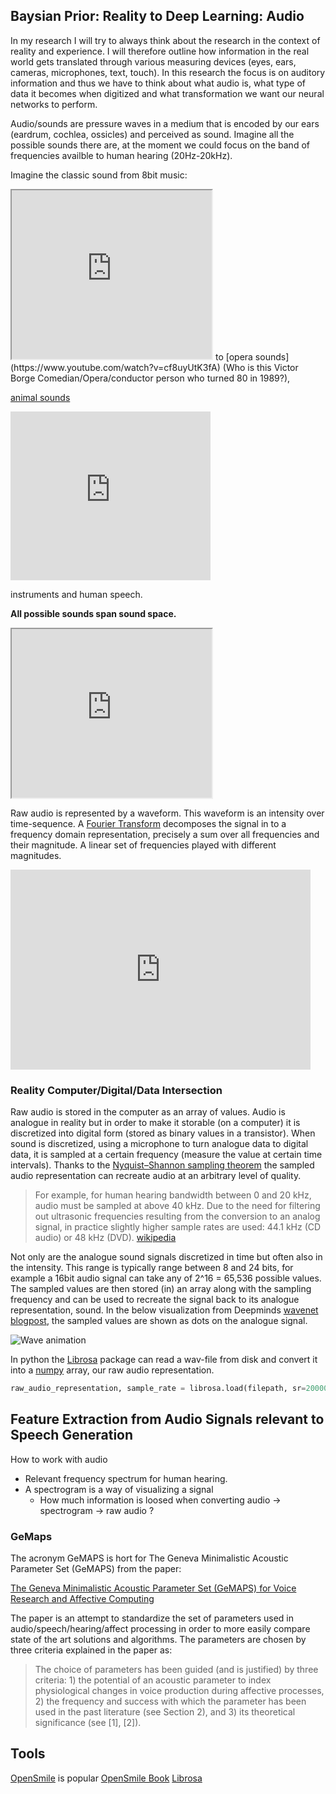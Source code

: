 ## Baysian Prior: Reality to Deep Learning: Audio

In my research I will try to always think about the research in the context of reality and
experience. I will therefore outline how information in the real world gets translated
through various measuring devices (eyes, ears, cameras, microphones, text, touch). In this
research the focus is on auditory information and thus we have to think about what audio
is, what type of data it becomes when digitized and what transformation we want our neural
networks to perform.

Audio/sounds are pressure waves in a medium that is encoded by our ears (eardrum, cochlea,
ossicles) and perceived as sound.  Imagine all the possible sounds there are, at the
moment we could focus on the band of frequencies availble to human hearing (20Hz-20kHz). 

Imagine the classic sound from 8bit music:
<iframe width="320" height="270"
src="https://www.youtube.com/embed/PnjB5OTn00g?list=PLE44EA8AF6F095EB3" frameborder="90"
allow="autoplay; encrypted-media" allowfullscreen></iframe>
to [opera sounds](https://www.youtube.com/watch?v=cf8uyUtK3fA) (Who is this Victor Borge Comedian/Opera/conductor person who turned 80 in 1989?), 

[animal sounds](https://www.youtube.com/embed/eaXmIPHrHmY)
<iframe width="320" height="270" src="https://www.youtube.com/embed/eaXmIPHrHmY" frameborder="0" allow="autoplay; encrypted-media" allowfullscreen></iframe>

instruments and human speech. 

<strong>All possible sounds span sound space.</strong> 
<iframe width="320" height="270"
src="https://s3.envato.com/h264-video-previews/87821136-dccf-4270-a5a3-57f6cca7fde8/20404750.mp4" frameborder="90"
allow="autoplay; encrypted-media" allowfullscreen></iframe>

Raw audio is represented by a waveform. This waveform is an intensity over time-sequence.  A [Fourier Transform](https://en.wikipedia.org/wiki/Fourier_transform) decomposes the signal in to a frequency domain representation, precisely a sum over all frequencies and their magnitude.  A linear set of frequencies played with different magnitudes.

<iframe width="480" height="320" src="https://www.youtube.com/embed/spUNpyF58BY?ecver=1" frameborder="0" allow="autoplay; encrypted-media" allowfullscreen></iframe>

### Reality Computer/Digital/Data Intersection

Raw audio is stored in the computer as an array of values. Audio is analogue in reality
but in order to make it storable (on a computer) it is discretized into digital form
(stored as binary values in a transistor). When sound is discretized, using a microphone
to turn analogue data to digital data, it is sampled at a certain frequency (measure the
value at certain time intervals). Thanks to the [Nyquist–Shannon sampling
theorem](https://en.wikipedia.org/wiki/Nyquist%E2%80%93Shannon_sampling_theorem) the
sampled audio representation can recreate audio at an arbitrary level of quality. 

> For example, for human hearing bandwidth between 0 and 20 kHz, audio must be sampled at
> above 40 kHz. Due to the need for filtering out ultrasonic frequencies resulting from the
> conversion to an analog signal, in practice slightly higher sample rates are used: 44.1
> kHz (CD audio) or 48 kHz (DVD). [wikipedia](https://en.wikipedia.org/wiki/Sound_quality)

Not only are the analogue sound signals discretized in time but often also in the
intensity. This range is typically range between 8 and 24 bits, for example a 16bit audio
signal can take any of 2^16 = 65,536 possible values.  The sampled values are then stored
(in) an array along with the sampling frequency and can be used to recreate the signal back
to its analogue representation, sound. In the below visualization from Deepminds [wavenet
blogpost](https://deepmind.com/blog/wavenet-generative-model-raw-audio/), the sampled
values are shown as dots on the analogue signal.

<img src="https://storage.googleapis.com/deepmind-live-cms/documents/BlogPost-Fig1-Anim-160908-r01.gif" alt="Wave animation">

In python the [Librosa](https://github.com/librosa/librosa) package can read a wav-file
from disk and convert it into a [numpy](https://docs.scipy.org/doc/numpy/user/quickstart.html) 
array, our raw audio representation.
```python filepath = '/home/erik/Data/phd/project-1/maptask/mono/q1ec2.1.wav'
raw_audio_representation, sample_rate = librosa.load(filepath, sr=20000)
```

## Feature Extraction from Audio Signals relevant to Speech Generation

How to work with audio

* Relevant frequency spectrum for human hearing.
* A spectrogram is a way of visualizing a signal
  * How much information is loosed when converting audio -> spectrogram -> raw audio ?

### GeMaps

The acronym GeMAPS is hort for The Geneva Minimalistic Acoustic Parameter Set (GeMAPS) from the paper:

[The Geneva Minimalistic Acoustic Parameter Set (GeMAPS) for Voice Research and Affective Computing](https://ieeexplore.ieee.org/document/7160715/?reload=true)

The paper is an attempt to standardize the set of parameters used in
audio/speech/hearing/affect processing in order to more easily compare state of the art
solutions and algorithms. The parameters are chosen by three criteria explained in the
paper as: 

<blockquote>
The choice of parameters has been guided (and is justified) by three criteria: 1) the
potential of an acoustic parameter to index physiological changes in voice production
during affective processes, 2) the frequency and success with which the parameter has been
used in the past literature (see Section 2), and 3) its theoretical significance (see [1],
[2]).
</blockquote>

## Tools
[OpenSmile](https://audeering.com/technology/opensmile) is popular
[OpenSmile Book](https://www.audeering.com/research-and-open-source/files/openSMILE-book-latest.pdf)
[Librosa](https://librosa.github.io/librosa/)
